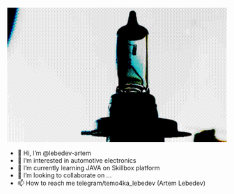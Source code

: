 ![Broken light](/bann.jpg)

- 👋 Hi, I’m @lebedev-artem
- 👀 I’m interested in automotive electronics
- 🌱 I’m currently learning JAVA on Skillbox platform
- 💞️ I’m looking to collaborate on ...
- 📫 How to reach me telegram/temo4ka_lebedev (Artem Lebedev)

<!---
lebedev-artem/lebedev-artem is a ✨ special ✨ repository because its `README.md` (this file) appears on your GitHub profile.
You can click the Preview link to take a look at your changes.
--->
